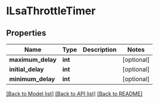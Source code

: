 # ILsaThrottleTimer

## Properties
Name | Type | Description | Notes
------------ | ------------- | ------------- | -------------
**maximum_delay** | **int** |  | [optional] 
**initial_delay** | **int** |  | [optional] 
**minimum_delay** | **int** |  | [optional] 

[[Back to Model list]](../README.md#documentation-for-models) [[Back to API list]](../README.md#documentation-for-api-endpoints) [[Back to README]](../README.md)


